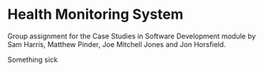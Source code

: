 # Health Monitoring System
Group assignment for the Case Studies in Software Development module by Sam Harris, Matthew Pinder, Joe Mitchell Jones and Jon Horsfield.

Something sick
